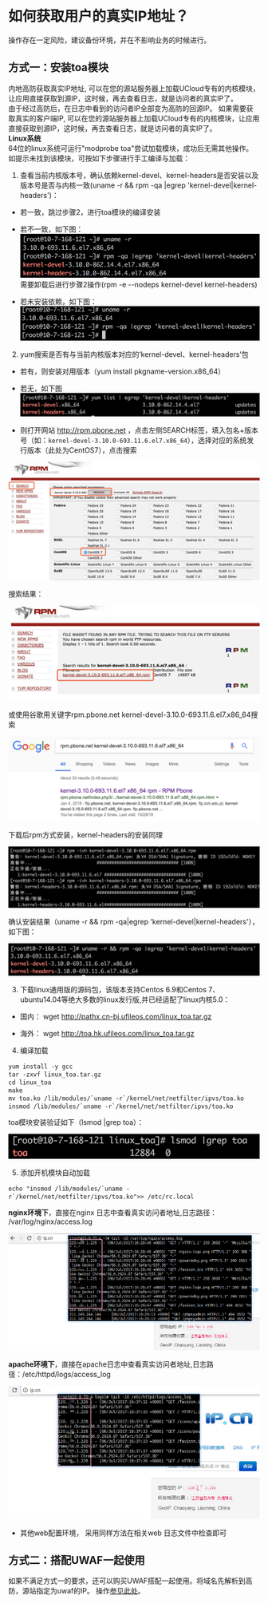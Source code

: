 

# 如何获取用户的真实IP地址？

操作存在一定风险，建议备份环境，并在不影响业务的时候进行。

## 方式一：安装toa模块

内地高防获取真实IP地址,
可以在您的源站服务器上加载UCloud专有的内核模块，让应用直接获取到源IP，这时候，再去查看日志，就是访问者的真实IP了。  
由于经过高防后，在日志中看到的访问者IP全部变为高防的回源IP。 如果需要获取真实的客户端IP,
可以在您的源站服务器上加载UCloud专有的内核模块，让应用直接获取到源IP，这时候，再去查看日志，就是访问者的真实IP了。  
**Linux系统**  
64位的linux系统可运行"modprobe toa"尝试加载模块，成功后无需其他操作。  
如提示未找到该模块，可按如下步骤进行手工编译与加载：

1.  查看当前内核版本号，确认依赖kernel-devel、kernel-headers是否安装以及版本号是否与内核一致(uname
-r && rpm -qa |egrep 'kernel-devel|kernel-headers')：  


- 若一致，跳过步骤2，进行toa模块的编译安装  



- 若不一致，如下图：  
![](/images/uads/toa_201810301429.png) 
需要卸载后进行步骤2操作(rpm -e --nodeps kernel-devel kernel-headers)  



- 若未安装依赖，如下图： 
![](/images/uads/toa_201810301432.png)

  


2. yum搜索是否有与当前内核版本对应的‘kernel-devel、kernel-headers’包  


- 若有，则安装对用版本（yum install pkgname-version.x86_64）  


- 若无，如下图  
![](/images/uads/toa_201810301443.png)  


- 则打开网站 http://rpm.pbone.net ，点击左侧SEARCH标签，填入包名+版本号（如：`kernel-devel-3.10.0-693.11.6.el7.x86_64`），选择对应的系统发行版本（此处为CentOS7），点击搜索

![](/images/uads/toa_201810301447.png) 

搜索结果：

![](/images/uads/toa_201810301449.png) 

或使用谷歌用关键字rpm.pbone.net kernel-devel-3.10.0-693.11.6.el7.x86_64搜索

![](/images/uads/toa_201810301450.png) 

下载后rpm方式安装，kernel-headers的安装同理

![](/images/uads/toa_201810301452.png) 

确认安装结果（uname -r && rpm -qa|egrep 'kernel-devel|kernel-headers'），如下图：

![](/images/uads/toa_201810301453.png)


3. 下载linux通用版的源码包，该版本支持Centos 6.9和Centos 7、ubuntu14.04等绝大多数的linux发行版,并已经适配了linux内核5.0：  


- 国内：  wget http://pathx.cn-bj.ufileos.com/linux_toa.tar.gz


- 海外：  wget http://toa.hk.ufileos.com/linux_toa.tar.gz

  
4. 编译加载  
```
yum install -y gcc
tar -zxvf linux_toa.tar.gz
cd linux_toa
make
mv toa.ko /lib/modules/`uname -r`/kernel/net/netfilter/ipvs/toa.ko
insmod /lib/modules/`uname -r`/kernel/net/netfilter/ipvs/toa.ko
```
toa模块安装验证如下（lsmod |grep toa）：

![](/images/uads/toa_201810301534.png)

5. 添加开机模块自动加载  

```
echo "insmod /lib/modules/`uname -r`/kernel/net/netfilter/ipvs/toa.ko">> /etc/rc.local
```

**nginx环境下**，直接在nginx 日志中查看真实访问者地址,日志路径： /var/log/nginx/access.log

![](/images/uads/nginx_真实地址.png)

**apache环境下**，直接在apache日志中查看真实访问者地址,日志路径：/etc/httpd/logs/access_log

![](/images/uads/apache获取真实地址.png)

  - 其他web配置环境， 采用同样方法在相关web 日志文件中检查即可  

## 方式二：搭配UWAF一起使用

如果不满足方式一的要求，还可以购买UWAF搭配一起使用。将域名先解析到高防，源站指定为uwaf的IP。
操作[参见此处](uewaf/4_problem/40_ques)。
